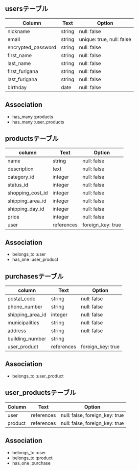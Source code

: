 ## usersテーブル

| Column             | Text   | Option                    |
| ------------------ | ------ | ------------------------- |
| nickname           | string | null: false               |
| email              | string | unique: true, null: false |
| encrypted_password | string | null: false               |
| first_name         | string | null: false               |
| last_name          | string | null: false               |
| first_furigana     | string | null: false               |
| last_furigana      | string | null: false               |
| birthday           | date   | null: false               |

## Association
- has_many :products
- has_many :user_products

## productsテーブル

| column           | Text       | Option            |
| ---------------- | ---------- | ----------------- |
| name             | string     | null: false       |
| description      | text       | null: false       |
| category_id      | integer    | null: false       |
| status_id        | integer    | null: false       |
| shopping_cost_id | integer    | null: false       |
| shipping_area_id | integer    | null: false       |
| shipping_day_id  | integer    | null: false       |
| price            | integer    | null: false       |
| user             | references | foreign_key: true |

## Association
- belongs_to :user
- has_one :user_product

## purchasesテーブル

| column           | Text       | Option            |
| ---------------- | ---------- | ----------------- |
| postal_code      | string     | null: false       |
| phone_number     | string     | null: false       |
| shipping_area_id | integer    | null: false       |
| municipalities   | string     | null: false       |
| address          | string     | null: false       |
| building_number  | string     |                   |
| user_product     | references | foreign_key: true |

## Association
- belongs_to :user_product

## user_productsテーブル
| Column  | Text       | Option                         |
| ------- | ---------- | ------------------------------ |
| user    | references | null: false, foreign_key: true |
| product | references | null: false, foreign_key: true |

## Association
- belongs_to :user
- belongs_to :product
- has_one :purchase